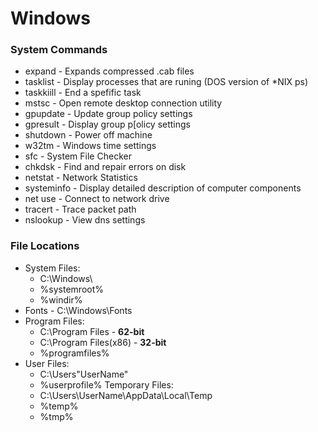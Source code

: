 # Windows

### System Commands
* expand - Expands compressed .cab files
* tasklist - Display processes that are runing (DOS version of *NIX ps)
* taskkiill - End a spefific task
* mstsc - Open remote desktop connection utility
* gpupdate - Update group policy settings
* gpresult - Display group p[olicy settings
* shutdown - Power off machine
* w32tm - Windows time settings
* sfc - System File Checker
* chkdsk - Find and repair errors on disk
* netstat - Network Statistics
* systeminfo - Display detailed description of computer components
* net use - Connect to network drive
* tracert - Trace packet path
* nslookup - View dns settings
 
### File Locations
* System Files:
  * C:\Windows\
  * %systemroot%
  * %windir%
* Fonts - C:\Windows\Fonts
* Program Files:
  * C:\Program Files - __62-bit__
  * C:\Program Files(x86) - __32-bit__
  * %programfiles%
* User Files:
  * C:\Users\"UserName"
  * %userprofile%
Temporary Files:
  * C:\Users\UserName\AppData\Local\Temp
  * %temp%
  * %tmp%
